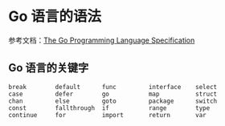 # Go 语言的语法

参考文档：[The Go Programming Language Specification](https://go.dev/ref/spec#Types)

## Go 语言的关键字

```
break        default      func         interface    select
case         defer        go           map          struct
chan         else         goto         package      switch
const        fallthrough  if           range        type
continue     for          import       return       var
```
